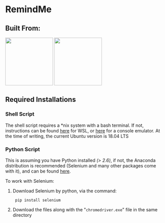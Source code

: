 # RemindMe


## Built From:
<!-- ![Selenium](https://www.seleniumhq.org/images/big-logo.png "Selenium") -->
<img src="https://www.seleniumhq.org/images/big-logo.png" width="150" height="150">
<img src="https://www.python.org/static/opengraph-icon-200x200.png" width="150" height="150">
<!-- ![Python](https://www.python.org/static/opengraph-icon-200x200.png  "Python") -->

## Required Installations
### Shell Script

The shell script requires a *nix system with a bash terminal. If not, instructions can be found [here](https://docs.microsoft.com/en-us/windows/wsl/install-win10) for WSL, or [here](https://cmder.net/) for a console emulator. At the time of writing, the current Ubuntu version is 18.04 LTS


### Python Script
This is assuming you have Python installed _(> 2.6)_, if not, the Anaconda distribution is recommended (Selenium and many other packages come with it), and can be found [here](https://www.anaconda.com/distribution/).

To work with Selenium:

1. Download Selenium by python, via the command:

        pip install selenium

2. Download the files along with the "```chromedriver.exe```" file in the same directory